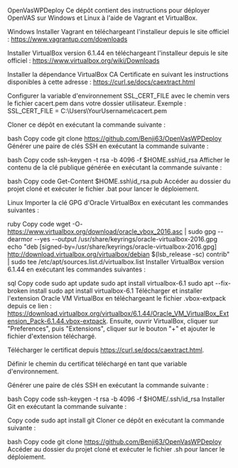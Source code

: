 OpenVasWPDeploy
Ce dépôt contient des instructions pour déployer OpenVAS sur Windows et Linux à l'aide de Vagrant et VirtualBox.

Windows
Installer Vagrant en téléchargeant l'installeur depuis le site officiel : https://www.vagrantup.com/downloads

Installer VirtualBox version 6.1.44 en téléchargeant l'installeur depuis le site officiel : https://www.virtualbox.org/wiki/Downloads

Installer la dépendance VirtualBox CA Certificate en suivant les instructions disponibles à cette adresse : https://curl.se/docs/caextract.html

Configurer la variable d'environnement SSL_CERT_FILE avec le chemin vers le fichier cacert.pem dans votre dossier utilisateur. Exemple : SSL_CERT_FILE = C:\Users\YourUsername\cacert.pem

Cloner ce dépôt en exécutant la commande suivante :

bash
Copy code
git clone https://github.com/Benji63/OpenVasWPDeploy
Générer une paire de clés SSH en exécutant la commande suivante :

bash
Copy code
ssh-keygen -t rsa -b 4096 -f $HOME\.ssh\id_rsa
Afficher le contenu de la clé publique générée en exécutant la commande suivante :

bash
Copy code
Get-Content $HOME\.ssh\id_rsa.pub
Accéder au dossier du projet cloné et exécuter le fichier .bat pour lancer le déploiement.

Linux
Importer la clé GPG d'Oracle VirtualBox en exécutant les commandes suivantes :

ruby
Copy code
wget -O- https://www.virtualbox.org/download/oracle_vbox_2016.asc | sudo gpg --dearmor --yes --output /usr/share/keyrings/oracle-virtualbox-2016.gpg
echo "deb [signed-by=/usr/share/keyrings/oracle-virtualbox-2016.gpg] http://download.virtualbox.org/virtualbox/debian $(lsb_release -sc) contrib" | sudo tee /etc/apt/sources.list.d/virtualbox.list
Installer VirtualBox version 6.1.44 en exécutant les commandes suivantes :

sql
Copy code
sudo apt update
sudo apt install virtualbox-6.1
sudo apt --fix-broken install
sudo apt install virtualbox-6.1
Télécharger et installer l'extension Oracle VM VirtualBox en téléchargeant le fichier .vbox-extpack depuis ce lien : https://download.virtualbox.org/virtualbox/6.1.44/Oracle_VM_VirtualBox_Extension_Pack-6.1.44.vbox-extpack. Ensuite, ouvrir VirtualBox, cliquer sur "Preferences", puis "Extensions", cliquer sur le bouton "+" et ajouter le fichier d'extension téléchargé.

Télécharger le certificat depuis https://curl.se/docs/caextract.html.

Définir le chemin du certificat téléchargé en tant que variable d'environnement.

Générer une paire de clés SSH en exécutant la commande suivante :

bash
Copy code
ssh-keygen -t rsa -b 4096 -f $HOME/.ssh/id_rsa
Installer Git en exécutant la commande suivante :

Copy code
sudo apt install git
Cloner ce dépôt en exécutant la commande suivante :

bash
Copy code
git clone https://github.com/Benji63/OpenVasWPDeploy
Accéder au dossier du projet cloné et exécuter le fichier .sh pour lancer le déploiement.

